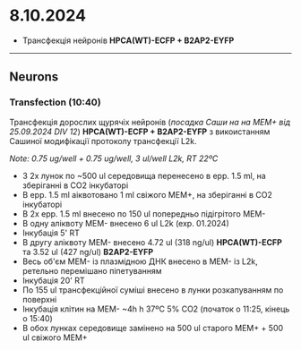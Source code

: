 8.10.2024
=========
- Трансфекція нейронів __HPCA(WT)-ECFP + B2AP2-EYFP__

---

## Neurons
### Transfection (10:40)
Трансфекція дорослих щурячіх нейронів (_посадка Саши на на MEM+ від 25.09.2024 DIV 12_) __HPCA(WT)-ECFP + B2AP2-EYFP__ з викоистанням Сашиної модифікації протоколу трансфекції L2k.

_Note: 0.75 ug/well + 0.75 ug/well, 3 ul/well L2k, RT 22ºC_

- З 2x лунок по ~500 ul середовища перенесено в epp. 1.5 ml, на зберіганні в CO2 інкубаторі
- В epp. 1.5 ml аіквотовано 1 ml свіжого MEM+, на зберіганні в CO2 інкубаторі
- В 2x epp. 1.5 ml внесено по 150 ul попередньо підігрітого MEM-
- В одну аліквоту MEM- внесено 6 ul L2k (exp. 01.2024)
- Інкубація 5' RT
- В другу аліквоту MEM- внесено 4.72 ul (318 ng/ul) __HPCA(WT)-ECFP__ та 3.52 ul (427 ng/ul) __B2AP2-EYFP__
- Весь об'єм MEM- із плазмідною ДНК внесено в MEM- із L2k, ретельно перемішано піпетуванням
- Інкубація 20' RT
- По 155 ul трансфекційної суміші внесено в лунки розкапуванням по поверхні
- Інкубація клітин на MEM- ~4h h 37ºC 5% CO2 (початок о 11:25, кінець о 15:40)
- В обох лунках середовище замінено на 500 ul старого MEM+ + 500 ul свіжого MEM+ 